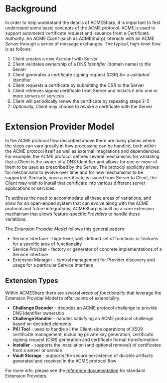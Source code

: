 # Background

In order to help understand the details of ACMESharp, it is important to first understand some basic concepts of the ACME protocol.  ACME is used to support automated certificate request and issuance from a Certificate Authority.  An ACME *Client* (such as ACMESharp) interacts with an ACME *Server* through a series of message exchanges. The typical, high-level flow is as follows:
1. Client creates a new *Account* with Server
2. Client validates ownership of a DNS *Identifier* (domain name) to the Server
3. Client generates a certificate signing request (CSR) for a *validated* Identifier
4. Client requests a certificate by submitting the CSR to the Server
5. Client retrieves signed certificate from Server and installs it into one or more servers or services
6. Client will periodically renew the certificate by repeating steps 2-5
7. Optionally, Client may choose to revoke a certificate with the Server

# Extension Provider Model

In the ACME protocol flow described above there are many places where the steps can vary greatly in how processing can be handled, both within the ACME protocol itself as well as external integrations and dependencies.  For example, the ACME protocol defines several mechanisms for validating that a Client is the owner of a DNS Identifier and allows for one or more of them to be used as prescribed by the Server.  The protocol explicitly allows for mechanisms to evolve over time and for new mechanisms to be supported.  Similarly, once a certificate is issued from Server to Client, the Client may wish to install that certificate into various different server applications or services.

To address the need to accommodate all these areas of variations, and allow for an open-ended system that can evolve along with the ACME protocol and future integrations, ACMESharp is built on a core extension mechanism that allows feature-specific *Providers* to handle these variations.

The *Extension Provider Model* follows this general pattern:
  * Service Interface - high-level, well-defined set of functions or features for a specific area of functionality
  * Service Provider - factory or generator of concrete implementations of a Service Interface
  * Extension Manager - central management for Provider discovery and usage for a particular Service Interface

## Extension Types

Within ACMESharp there are several *areas of functionality* that leverage the Extension Provider Model to offer points of extensibility:
  * **Challenge Decoder** - decodes an ACME protocol challenge to provide DNS Identifier ownership
  * **Challenge Handler** - handles satisfying an ACME protocol challenge based on decoded elements
  * **PKI Tool** - used to handle all the Client-side operations of X509 certificate management, including private key generation, certificate signing request (CSR) generation and certificate format transformation
  * **Installer** - supports the installation (and optional removal) of certificates from a server or service
  * **Vault Storage** - supports the secure persistence of durable artifacts generated and received in the ACME protocol flow

For more info, please see the [reference documentation](http://pkisharp.github.io/ACMESharp-docs/ext_docs) for standard Extension Providers.
